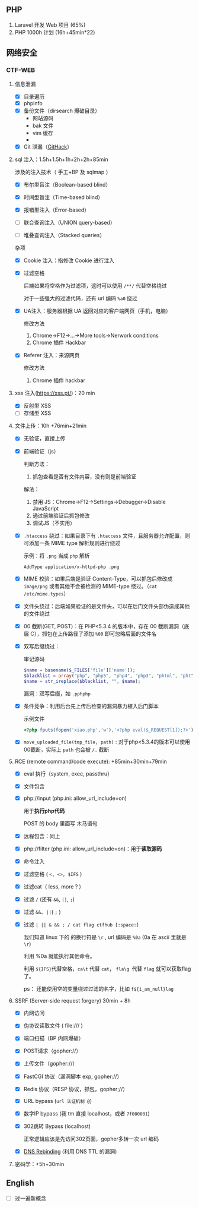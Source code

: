 ## PHP

1. Laravel 开发 Web 项目 (65%)
2. PHP 1000h 计划 (16h+45min*22)

## 网络安全

### CTF-WEB

1. 信息泄漏

    - [x] 目录遍历
    - [x] phpinfo
    - [x] 备份文件（dirsearch 爆破目录）
      - 网站源码
      - bak 文件
      - vim 缓存
      -
    - [x] Git 泄漏（[GitHack](https://github.com/BugScanTeam/GitHack)）

2. sql 注入：1.5h+1.5h+1h+2h+2h+85min

    涉及的注入技术（ 手工+BP 及 sqlmap ）

    - [x] 布尔型盲注（Boolean-based blind）

    - [x] 时间型盲注（Time-based blind）

    - [x] 报错型注入（Error-based）

    - [ ] 联合查询注入（UNION query-based）

    - [ ] 堆叠查询注入（Stacked queries）

    杂项

    - [x] Cookie 注入：指修改 Cookie 进行注入

    - [x] 过滤空格

        后端如果将空格作为过滤项，这时可以使用 `/**/` 代替空格绕过

        对于一些强大的过滤代码，还有 url 编码 `%a0` 绕过

    - [x] UA注入：服务器根据 UA 返回对应的客户端网页（手机，电脑）

        修改方法

        1. Chrome->F12->...->More tools->Nerwork conditions
        2. Chrome 插件 Hackbar

    - [x] Referer 注入：来源网页

        修改方法

        1. Chrome 插件 hackbar

3. xss 注入(https://xss.pt/)：20 min

    - [x] 反射型 XSS
    - [ ] 存储型 XSS

4. 文件上传：10h +76min+21min
    - [x] 无验证，直接上传

    - [x] 前端验证（js）

        判断方法：

        1. 抓包查看是否有文件内容，没有则是前端验证

        解法：

        1. 禁用 JS：Chrome->F12->Settings->Debugger->Disable JavaScript
        2. 通过前端验证后抓包修改
        3. 调试JS（不实用）

    - [x] `.htaccess` 绕过：如果目录下有 `.htaccess` 文件，且服务器允许配置，则可添加一条 MIME type 解析规则进行绕过

        示例：将 `.png` 当成 `php` 解析

        ```
        AddType application/x-httpd-php .png
        ```

    - [x] MIME 校验：如果后端是验证 Content-Type，可以抓包后修改成 `image/png` 或者其他不会被检测的 MIME-type 绕过。（`cat /etc/mime.types`）

    - [x] 文件头绕过：后端如果验证的是文件头，可以在后门文件头部伪造成其他的文件绕过

    - [x] 00 截断(GET, POST)：在 PHP<5.3.4 的版本中，存在 00 截断漏洞（底层 C），抓包在上传路径了添加 `%00` 即可忽略后面的文件名

    - [x] 双写后缀绕过：

        审记源码

        ```php
        $name = basename($_FILES['file']['name']);
        $blacklist = array("php", "php5", "php4", "php3", "phtml", "pht", "jsp", "jspa", "jspx", "jsw", "jsv", "jspf", "jtml", "asp", "aspx", "asa", "asax", "ascx", "ashx", "asmx", "cer", "swf", "htaccess", "ini");
        $name = str_ireplace($blacklist, "", $name);
        ```

        漏洞：双写后缀，如 `.pphphp`

    - [x] 条件竞争：利用后台先上传后检查的漏洞暴力植入后门脚本

        示例文件

        ```php
        <?php fputs(fopen('xiao.php','w'),'<?php eval($_REQUEST[1]);?>');?>
        ```

    - [x] `move_uploaded_file(tmp_file, path)` : 对于php<5.3.4的版本可以使用00截断，实际上 `path` 也会被 `/.` 截断

5. RCE (remote command/code execute):  +85min+30min+79min

    - [x] eval 执行（system, exec, passthru）

    - [x] 文件包含

    - [x] php://input (php.ini: allow_url_include=on)

        用于**执行php代码**

        POST 的 body 里面写 木马语句

    - [x] 远程包含：同上

    - [x] php://filter (php.ini: allow_url_include=on)：用于**读取源码**

    - [x] 命令注入

    - [x] 过滤空格 ( `<, <>, $IFS` )

    - [x] 过滤cat（ less, more？）

    - [x] 过滤 `/` (还有 `&&`, `||`, `;`)

    - [x] 过滤 `&&`、`||`( `;` )

    - [x] 过滤 `| || & && ; / cat flag ctfhub [:space:]`

        我们知道 linux 下的 的换行符是 `\r` , url 编码是 `%0a` (0a 在 ascii 里就是 `\r`)

        利用 %0a 就能执行其他命令。

        利用 `${IFS}`代替空格，`ca\t` 代替 `cat`， `fla\g `代替 `flag` 就可以获取flag了。

        ps： 还能使用空的变量绕过过滤的名字，比如 `f${i_am_null}lag`

6. SSRF (Server-side request forgery) 30min + 8h

    - [x] 内网访问

    - [x] 伪协议读取文件 ( file:/// )

    - [x] 端口扫描（BP 内网爆破）

    - [x] POST请求（gopher://）

    - [x] 上传文件（gopher://）

    - [x] FastCGI 协议（漏洞脚本 exp, gopher://）

    - [x] Redis 协议（RESP 协议，抓包，gopher;//）

    - [x] URL bypass (`url 认证机制 @`)

    - [x] 数字IP bypass (我 tm 直接 localhost，或者 `7f000001`)

    - [x] 302跳转 Bypass (localhost)

        正常逻辑应该是先访问302页面，gopher多转一次 url 编码

    - [x] [DNS Rebinding](https://zhuanlan.zhihu.com/p/89426041) (利用 DNS TTL 的漏洞)

7. 密码学：+5h+30min


## English

- [ ] 过一遍新概念